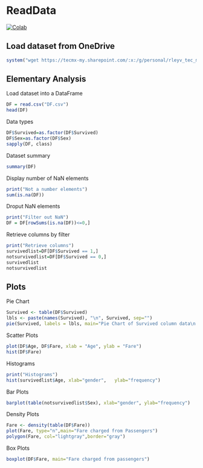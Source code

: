 # ReadData

[![Colab](https://colab.research.google.com/assets/colab-badge.svg)](https://colab.research.google.com/drive/1ZFYTuu7nQM0px2rvzIISxG1_pcy0t27H)

## Load dataset from OneDrive

```r
system("wget https://tecmx-my.sharepoint.com/:x:/g/personal/rleyv_tec_mx/EYHOAX28ve1Kq20EbiCRi7sBcSK_dOq5MR_gmup_2nL9NA?Download=1 -O titanic.csv")
```

## Elementary Analysis

Load dataset into a DataFrame

```r
DF = read.csv("DF.csv")
head(DF)
```

Data types

```r
DF$Survived=as.factor(DF$Survived)
DF$Sex=as.factor(DF$Sex)
sapply(DF, class)

```

Dataset summary

```r
summary(DF)
```

Display number of NaN elements

```r
print("Not a number elements")
sum(is.na(DF))
```

Droput NaN elements

```r
print("Filter out NaN")
DF = DF[rowSums(is.na(DF))<=0,]
```

Retrieve columns by filter

```r
print("Retrieve columns")
survivedlist=DF[DF$Survived == 1,]
notsurvivedlist=DF[DF$Survived == 0,]
survivedlist
notsurvivedlist
```

## Plots

Pie Chart
```r
Survived <- table(DF$Survived)
lbls <- paste(names(Survived), "\n", Survived, sep="")
pie(Survived, labels = lbls, main="Pie Chart of Survived column data\n (with sample sizes)")

```

Scatter Plots
```r
plot(DF$Age, DF$Fare, xlab = "Age", ylab = "Fare")
hist(DF$Fare)
```

Histograms
```r
print("Histograms")
hist(survivedlist$Age, xlab="gender",	ylab="frequency")
```

Bar Plots
```r
barplot(table(notsurvivedlist$Sex), xlab="gender", ylab="frequency")
```

Density Plots
```r
Fare <- density(table(DF$Fare))
plot(Fare, type="n",main="Fare charged from Passengers")
polygon(Fare, col="lightgray",border="gray")
```

Box Plots
```r
boxplot(DF$Fare, main="Fare charged from passengers")
```

   
